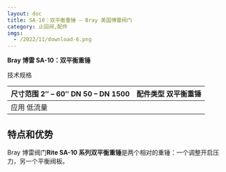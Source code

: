 ```yaml
---
layout: doc
title: SA-10：双平衡重锤 – Bray 美国博雷阀门
category: 止回阀,配件
imgs:
  - /2022/11/download-6.png
---
```


**Bray 博雷 SA-10：双平衡重锤**

技术规格

| 尺寸范围 2″ – 60″ DN 50 – DN 1500 | 配件类型 双平衡重锤 |
| --------------------------------- | ------------------- |
| 应用 低流量                       |                     |

## 特点和优势

Bray 博雷阀门**Rite SA-10 系列双平衡重锤**是两个相对的重锤：一个调整开启压力，另一个平衡阀板。
